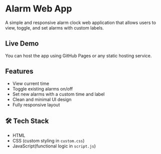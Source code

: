 #  Alarm Web App

A simple and responsive alarm clock web application that allows users to view, toggle, and set alarms with custom labels.

##  Live Demo

You can host the app using GitHub Pages or any static hosting service.

##  Features

- View current time
- Toggle existing alarms on/off
- Set new alarms with a custom time and label
- Clean and minimal UI design
- Fully responsive layout

## 🛠 Tech Stack

- HTML
- CSS (custom styling in `custom.css`)
- JavaScript(functional logic in `script.js`)


